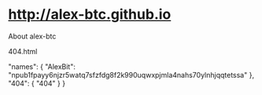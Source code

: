 # http://alex-btc.github.io
About alex-btc

404.html

  "names": {
    "AlexBit": "npub1fpayy6njzr5watq7sfzfdg8f2k990uqwxpjmla4nahs70ylnhjqqtetssa"
  },
  "404": { "404" 
  }
}
